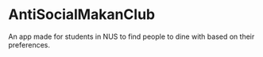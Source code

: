 # AntiSocialMakanClub
An app made for students in NUS to find people to dine with based on their preferences.

